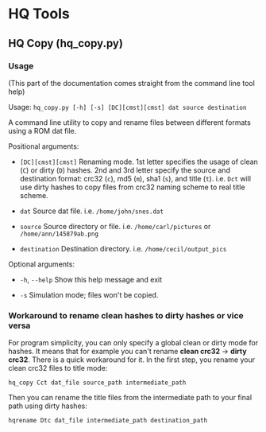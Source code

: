 # HQ Tools

## HQ Copy (hq_copy.py)

### Usage

(This part of the documentation comes straight from the command line tool help)

Usage: `hq_copy.py [-h] [-s] [DC][cmst][cmst] dat source destination`

A command line utility to copy and rename files between different formats
using a ROM dat file.

Positional arguments:

* `[DC][cmst][cmst]`  Renaming mode. 1st letter specifies the usage of clean (`C`)
                      or dirty (`D`) hashes. 2nd and 3rd letter specify the source
                      and destination format: crc32 (`c`), md5 (`m`), sha1 (`s`), and
                      title (`t`). i.e. `Dct` will use dirty hashes to copy files
                      from crc32 naming scheme to real title scheme.

* `dat`               Source dat file. i.e. `/home/john/snes.dat`

* `source`            Source directory or file. i.e. `/home/carl/pictures` or
                      `/home/ann/145879ab.png`

* `destination`       Destination directory. i.e. `/home/cecil/output_pics`

Optional arguments:

* `-h`, `--help`      Show this help message and exit

* `-s`                Simulation mode; files won't be copied.


### Workaround to rename clean hashes to dirty hashes or vice versa

For program simplicity, you can only specify a global clean or dirty mode for hashes. It means that for example you
can't rename **clean crc32** -> **dirty crc32**. There is a quick workaround for it. In the first step, you rename your
clean crc32 files to title mode:

    hq_copy Cct dat_file source_path intermediate_path
    
Then you can rename the title files from the intermediate path to your final path using dirty hashes:

    hqrename Dtc dat_file intermediate_path destination_path
